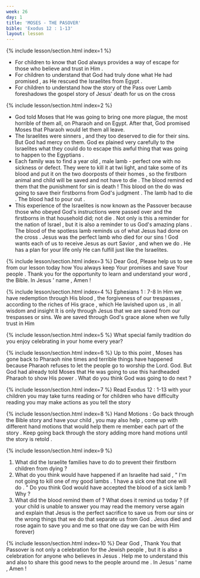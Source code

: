 ```yaml
---
week: 26
day: 1
title: 'MOSES - THE PASOVER'
bible: 'Exodus 12 : 1-13'
layout: lesson
---
```



{% include lesson/section.html index=1 %}
- For children to know that God always provides a way of escape for those who believe and trust in Him .
- For children to understand that God had truly done what He had promised , as He rescued the Israelites from Egypt .
- For children to understand how the story of the Pass over Lamb foreshadows the gospel story of Jesus' death for us on the cross


{% include lesson/section.html index=2 %}
- God told Moses that He was going to bring one more plague, the most horrible of them all, on Pharaoh and on Egypt. After that, God promised Moses that Pharaoh would let them all leave.
- The Israelites were sinners , and they too deserved to die for their sins. But God had mercy on them. God ex plained very carefully to the Israelites what they could do to escape this awful thing that was going to happen to the Egyptians .
- Each family was to find a year old , male lamb - perfect one with no sickness or defect. They were to kill it at twi light, and take some of its blood and put it on the two doorposts of their homes , so the firstborn animal and child will be saved and not have to die . The blood remind ed them that the punishment for sin is death ! This blood on the do was going to save their firstborns from God's judgment . The lamb had to die . The blood had to pour out .
- This experience of the Israelites is now known as the Passover because those who obeyed God's instructions were passed over and the firstborns in that household did; not die . Not only is this a reminder for the nation of Israel , but it is also a reminder to us God's amazing plans . The blood of the spotless lamb reminds us of what Jesus had done on the cross . Jesus was the perfect lamb who died for our sins ! God wants each of us to receive Jesus as ourt Savior , and when we do . He has a plan for your life only He can fulfill just like the Israelites.


{% include lesson/section.html index=3 %}
Dear God, Please help us to see from our lesson today how You always keep Your promises and save Your people . Thank you for the opportunity to learn and understand your word , the Bible. In Jesus ' name , Amen !



{% include lesson/section.html index=4 %}
 Ephesians 1 : 7-8 In Him we have redemption through His blood , the forgiveness of our trespasses , according to the riches of His grace , which He lavished upon us , in all wisdom and insight
 It is only through Jesus that we are saved from our trespasses or sins. We are saved through God's grace alone when we fully trust in Him


{% include lesson/section.html index=5 %}
What special family tradition do you enjoy celebrating in your home every year?



{% include lesson/section.html index=6 %}
Up to this point , Moses has gone back to Pharaoh nine times and terrible things have happened because Pharaoh refuses to let the people go to worship the Lord. God. But God had already told Moses that He was going to use this hardheaded Pharaoh to show His power . What do you think God was going to do next ?



{% include lesson/section.html index=7 %}
Read Exodus 12 : 1-13 with your children you may take turns reading or for children who have difficulty reading you may make actions as you tell the story


{% include lesson/section.html index=8 %}
Hand Motions : Go back through the Bible story and have your child , you may also help , come up with different hand motions that would help them re member each part of the story . Keep going back through the story adding more hand motions until the story is retold .


{% include lesson/section.html index=9 %}
1. What did the Israelite families have to do to prevent their firstborn children from dying ?
2. What do you think would have happened if an Israelite had said , " I'm not going to kill one of my good lambs . 1 have a sick one that one will do . " Do you think God would have accepted the blood of a sick lamb ? Why ?
3. What did the blood remind them of ? What does it remind us today ? (if your child is unable to answer you may read the memory verse again and explain that Jesus is the perfect sacrifice to save us from our sins or the wrong things that we do that separate us from God . Jesus died and rose again to save you and me so that one day we can be with Him forever)



{% include lesson/section.html index=10 %}
Dear God , Thank You that Passover is not only a celebration for the Jewish people , but it is also a celebration for anyone who believes in Jesus . Help me to understand this and also to share this good news to the people around me . In Jesus ' name , Amen !

